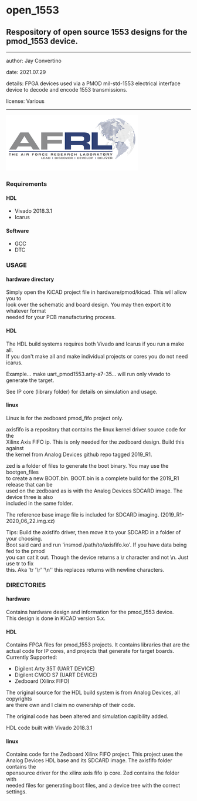 # open_1553
## Respository of open source 1553 designs for the pmod_1553 device.
---

   author: Jay Convertino   
   
   date: 2021.07.29  
   
   details: FPGA devices used via a PMOD mil-std-1553 electrical interface device to decode and encode 1553 transmissions.  
   
   license: Various   
   
---

![logo_img](./logo.png)

### Requirements
#### HDL
  * Vivado 2018.3.1
  * Icarus
#### Software
  * GCC
  * DTC
  
### USAGE
#### hardware directory

Simply open the KiCAD project file in hardware/pmod/kicad. This will allow you to  
look over the schematic and board design. You may then export it to whatever format   
needed for your PCB manufacturing process.  

#### HDL

The HDL build systems requires both Vivado and Icarus if you run a make all.   
If you don't make all and make individual projects or cores you do not need icarus.

Example... make uart_pmod1553.arty-a7-35... will run only vivado to generate the target.   

See IP core (library folder) for details on simulation and usage.

#### linux

Linux is for the zedboard pmod_fifo project only.

axisfifo is a repository that contains the linux kernel driver source code for the   
Xilinx Axis FIFO ip. This is only needed for the zedboard design. Build this against   
the kernel from Analog Devices github repo tagged 2019_R1.   

zed is a folder of files to generate the boot binary. You may use the bootgen_files   
to create a new BOOT.bin. BOOT.bin is a complete build for the 2019_R1 release that can be  
used on the zedboard as is with the Analog Devices SDCARD image. The device three is also  
included in the same folder.    

The reference base image file is included for SDCARD imaging. (2019_R1-2020_06_22.img.xz)

Tips: Build the axisfifo driver, then move it to your SDCARD in a folder of your choosing.   
Boot said card and run 'insmod /path/to/axisfifo.ko'. If you have data being fed to the pmod   
you can cat it out. Though the device returns a \r character and not \n. Just use tr to fix  
this. Aka 'tr '\r' '\n'' this replaces returns with newline characters.  

### DIRECTORIES
#### hardware

Contains hardware design and information for the pmod_1553 device.   
This design is done in KiCAD version 5.x.   

#### HDL

Contains FPGA files for pmod_1553 projects. It contains libraries that are the  
actual code for IP cores, and projects that generate for target boards.  
Currently Supported:   

  * Digilent Arty 35T (UART DEVICE)
  * Digilent CMOD S7  (UART DEVICE)
  * Zedboard (Xilinx FIFO)

The original source for the HDL build system is from Analog Devices, all copyrights   
are there own and I claim no ownership of their code.

The original code has been altered and simulation capibility added.

HDL code built with Vivado 2018.3.1

#### linux

Contains code for the Zedboard Xilinx FIFO project. This project uses the    
Analog Devices HDL base and its SDCARD image. The axisfifo folder contains the  
opensource driver for the xilinx axis fifo ip core. Zed contains the folder with   
needed files for generating boot files, and a device tree with the correct settings.  
